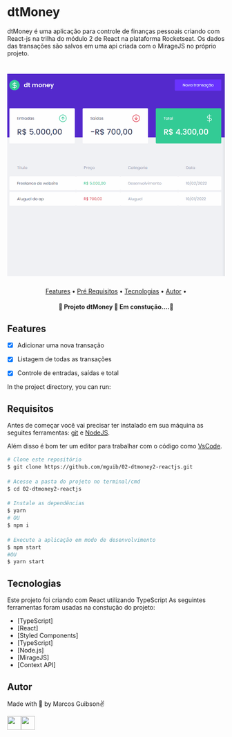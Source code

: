 # dtMoney

dtMoney é uma aplicação para controle de finanças pessoais criando com React-js na trilha do módulo 2 de React na plataforma Rocketseat. Os dados das transações são salvos em uma api criada com o MirageJS no próprio projeto.

<h1 align="center">
  <img alt="ToDo List" title="ToDo List" src="./github/dtMoney-gif.gif" />
</h1>

<p align="center">
  <a href="#features">Features</a> •
  <a href="#requisitos">Pré Requisitos</a> •
  <a href="#tecnologias">Tecnologias</a> •
  <a href="#autor">Autor</a> •
</p>

<h4 align="center">🚧 Projeto dtMoney 🚀 Em constução....🚧 </h4>

## Features
- [x] Adicionar uma nova transação
- [x] Listagem de todas as transações
- [x] Controle de entradas, saídas e total


In the project directory, you can run:

## Requisitos
Antes de começar você vai precisar ter instalado em sua máquina as seguites ferramentas: <a href="https://git-scm.com/">git</a> e <a href="https://nodejs.org/en/">NodeJS</a>.

Além disso é bom ter um editor para trabalhar com o código como <a href="https://code.visualstudio.com/">VsCode</a>.
```bash
# Clone este repositório
$ git clone https://github.com/mguib/02-dtmoney2-reactjs.git

# Acesse a pasta do projeto no terminal/cmd
$ cd 02-dtmoney2-reactjs

# Instale as dependências
$ yarn
# OU
$ npm i

# Execute a aplicação em modo de desenvolvimento
$ npm start
#OU
$ yarn start
```


## Tecnologias
Este projeto foi criando com React utilizando TypeScript
As seguintes ferramentas foram usadas na constução do projeto:
- [TypeScript]
- [React]
- [Styled Components]
- [TypeScript]
- [Node.js]
- [MirageJS]
- [Context API]

## Autor
Made with 💜 by Marcos Guibson✌

<a href="https://www.linkedin.com/in/marcos-guibson-santos-da-silva-0b62321a3/" target="_blank" >
  <img align="left" height="32" width="32" src="https://cdn.jsdelivr.net/npm/simple-icons@v3/icons/linkedin.svg" />
</a>
<a href="https://www.instagram.com/_mguibsoon/" target="_blank" >
  <img align="left" height="32" width="32" src="https://cdn.jsdelivr.net/npm/simple-icons@v3/icons/instagram.svg" />
</a> 

